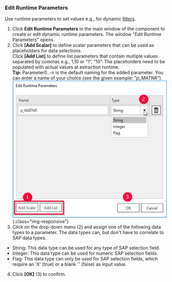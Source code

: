 ### Edit Runtime Parameters 

Use runtime parameters to set values e.g., for dynamic [filters](./odp-define#selections-and-filters).

1. Click **Edit Runtime Parameters** in the main window of the component to create or edit dynamic runtime parameters.
The window "Edit Runtime Parameters" opens.<br>
2. Click **[Add Scalar]** to define scalar parameters that can be used as placeholders for data selections.<br>
Click **[Add List]** to define list parameters that contain multiple values separated by commas e.g., 1,10 or “1”, “10”.
The placeholders need to be populated with actual values at extraction runtime. <br>
**Tip:** Parameter0..-n is the default naming for the added parameter. You can enter a name of your choice (see the given example: *"p_MATNR"*).<br>
![ODP Add parameters](/img/content/odp/odp-settings-add-parameters.png){:class="img-responsive"}<br> 
3. Click on the drop-down menu (2) and assign one of the following data types to a parameter. The data types can, but don't have to correlate to SAP data types. 
- String: This data type can be used for any type of SAP selection field.
- Integer: This data type can be used for numeric SAP selection fields.
- Flag: This data type can only be used for SAP selection fields, which require an 'X'&nbsp;(true) or a blank ''&nbsp;(false) as input value.
4. Click **[OK]** (3) to confirm.
